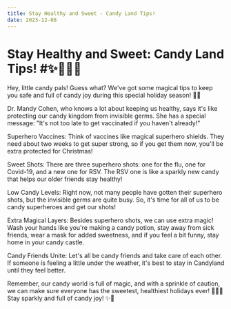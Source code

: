 ```yaml
---
title: Stay Healthy and Sweet - Candy Land Tips! 
date: 2023-12-08
---
```

# Stay Healthy and Sweet: Candy Land Tips!  #✨🦄🍭🌈 

Hey, little candy pals! Guess what? We've got some magical tips to keep you safe and full of candy joy during this special holiday season! 🎄🍬

Dr. Mandy Cohen, who knows a lot about keeping us healthy, says it's like protecting our candy kingdom from invisible germs. She has a special message: "It's not too late to get vaccinated if you haven't already!"

Superhero Vaccines: Think of vaccines like magical superhero shields. They need about two weeks to get super strong, so if you get them now, you'll be extra protected for Christmas!

Sweet Shots: There are three superhero shots: one for the flu, one for Covid-19, and a new one for RSV. The RSV one is like a sparkly new candy that helps our older friends stay healthy!

Low Candy Levels: Right now, not many people have gotten their superhero shots, but the invisible germs are quite busy. So, it's time for all of us to be candy superheroes and get our shots!

Extra Magical Layers: Besides superhero shots, we can use extra magic! Wash your hands like you're making a candy potion, stay away from sick friends, wear a mask for added sweetness, and if you feel a bit funny, stay home in your candy castle.

Candy Friends Unite: Let's all be candy friends and take care of each other. If someone is feeling a little under the weather, it's best to stay in Candyland until they feel better.

Remember, our candy world is full of magic, and with a sprinkle of caution, we can make sure everyone has the sweetest, healthiest holidays ever! 🌟🍭💖 Stay sparkly and full of candy joy! ✨🎁
